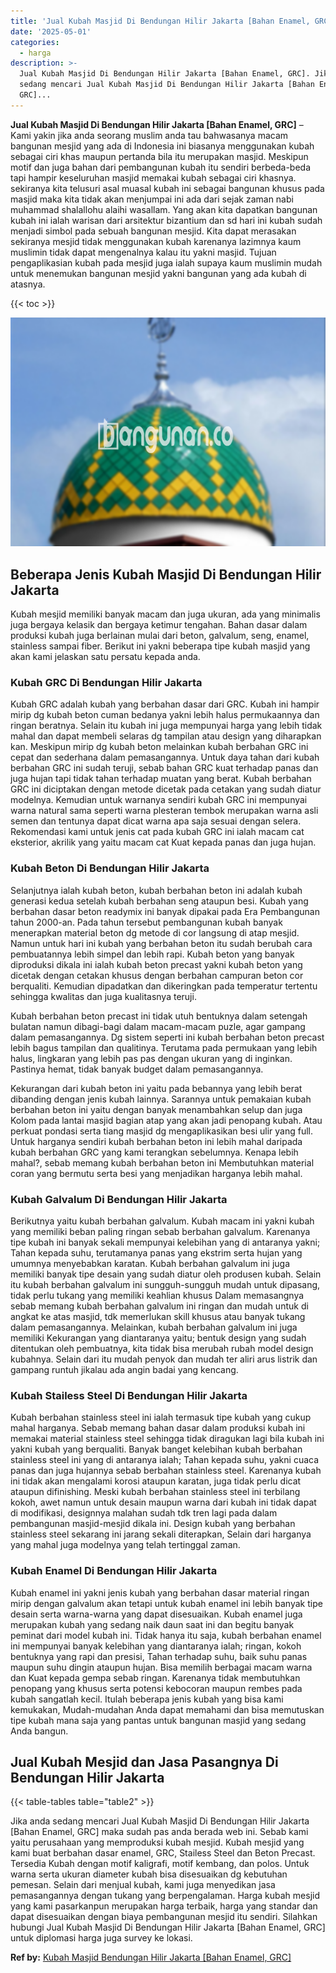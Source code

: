 ```yaml
---
title: 'Jual Kubah Masjid Di Bendungan Hilir Jakarta [Bahan Enamel, GRC]'
date: '2025-05-01'
categories:
  - harga
description: >-
  Jual Kubah Masjid Di Bendungan Hilir Jakarta [Bahan Enamel, GRC]. Jika anda
  sedang mencari Jual Kubah Masjid Di Bendungan Hilir Jakarta [Bahan Enamel,
  GRC]...
---
```


**Jual Kubah Masjid Di Bendungan Hilir Jakarta \[Bahan Enamel, GRC\]** – Kami yakin jika anda seorang muslim anda tau bahwasanya macam bangunan mesjid yang ada di Indonesia ini biasanya menggunakan kubah sebagai ciri khas maupun pertanda bila itu merupakan masjid. Meskipun motif dan juga bahan dari pembangunan kubah itu sendiri berbeda-beda tapi hampir keseluruhan masjid memakai kubah sebagai ciri khasnya. sekiranya kita telusuri asal muasal kubah ini sebagai bangunan khusus pada masjid maka kita tidak akan menjumpai ini ada dari sejak zaman nabi muhammad shalallohu alaihi wasallam. Yang akan kita dapatkan bangunan kubah ini ialah warisan dari arsitektur bizantium dan sd hari ini kubah sudah menjadi simbol pada sebuah bangunan mesjid. Kita dapat merasakan sekiranya mesjid tidak menggunakan kubah karenanya lazimnya kaum muslimin tidak dapat mengenalnya kalau itu yakni masjid. Tujuan pengaplikasian kubah pada mesjid juga ialah supaya kaum muslimin mudah untuk menemukan bangunan mesjid yakni bangunan yang ada kubah di atasnya.

{{< toc >}}

![Jual Kubah Masjid Di Bendungan Hilir Jakarta [Bahan Enamel, GRC]](/images/jual-kubah-masjid-36.png)

## Beberapa Jenis Kubah Masjid Di Bendungan Hilir Jakarta

Kubah mesjid memiliki banyak macam dan juga ukuran, ada yang minimalis juga bergaya kelasik dan bergaya ketimur tengahan. Bahan dasar dalam produksi kubah juga berlainan mulai dari beton, galvalum, seng, enamel, stainless sampai fiber. Berikut ini yakni beberapa tipe kubah masjid yang akan kami jelaskan satu persatu kepada anda.

### Kubah GRC Di Bendungan Hilir Jakarta

Kubah GRC adalah kubah yang berbahan dasar dari GRC. Kubah ini hampir mirip dg kubah beton cuman bedanya yakni lebih halus permukaannya dan ringan beratnya. Selain itu kubah ini juga mempunyai harga yang lebih tidak mahal dan dapat membeli selaras dg tampilan atau design yang diharapkan kan. Meskipun mirip dg kubah beton melainkan kubah berbahan GRC ini cepat dan sederhana dalam pemasangannya. Untuk daya tahan dari kubah berbahan GRC ini sudah teruji, sebab bahan GRC kuat terhadap panas dan juga hujan tapi tidak tahan terhadap muatan yang berat. Kubah berbahan GRC ini diciptakan dengan metode dicetak pada cetakan yang sudah diatur modelnya. Kemudian untuk warnanya sendiri kubah GRC ini mempunyai warna natural sama seperti warna plesteran tembok merupakan warna asli semen dan tentunya dapat dicat warna apa saja sesuai dengan selera. Rekomendasi kami untuk jenis cat pada kubah GRC ini ialah macam cat eksterior, akrilik yang yaitu macam cat Kuat kepada panas dan juga hujan.

### Kubah Beton Di Bendungan Hilir Jakarta

Selanjutnya ialah kubah beton, kubah berbahan beton ini adalah kubah generasi kedua setelah kubah berbahan seng ataupun besi. Kubah yang berbahan dasar beton readymix ini banyak dipakai pada Era Pembangunan tahun 2000-an. Pada tahun tersebut pembangunan kubah banyak menerapkan material beton dg metode di cor langsung di atap mesjid. Namun untuk hari ini kubah yang berbahan beton itu sudah berubah cara pembuatannya lebih simpel dan lebih rapi. Kubah beton yang banyak diproduksi dikala ini ialah kubah beton precast yakni kubah beton yang dicetak dengan cetakan khusus dengan berbahan campuran beton cor berqualiti. Kemudian dipadatkan dan dikeringkan pada temperatur tertentu sehingga kwalitas dan juga kualitasnya teruji.

Kubah berbahan beton precast ini tidak utuh bentuknya dalam setengah bulatan namun dibagi-bagi dalam macam-macam puzle, agar gampang dalam pemasangannya. Dg sistem seperti ini kubah berbahan beton precast lebih bagus tampilan dan qualitinya. Terutama pada permukaan yang lebih halus, lingkaran yang lebih pas pas dengan ukuran yang di inginkan. Pastinya hemat, tidak banyak budget dalam pemasangannya.

Kekurangan dari kubah beton ini yaitu pada bebannya yang lebih berat dibanding dengan jenis kubah lainnya. Sarannya untuk pemakaian kubah berbahan beton ini yaitu dengan banyak menambahkan selup dan juga Kolom pada lantai masjid bagian atap yang akan jadi penopang kubah. Atau perkuat pondasi serta tiang masjid dg mengaplikasikan besi ulir yang full. Untuk harganya sendiri kubah berbahan beton ini lebih mahal daripada kubah berbahan GRC yang kami terangkan sebelumnya. Kenapa lebih mahal?, sebab memang kubah berbahan beton ini Membutuhkan material coran yang bermutu serta besi yang menjadikan harganya lebih mahal.

### Kubah Galvalum Di Bendungan Hilir Jakarta

Berikutnya yaitu kubah berbahan galvalum. Kubah macam ini yakni kubah yang memiliki beban paling ringan sebab berbahan galvalum. Karenanya tipe kubah ini banyak sekali mempunyai kelebihan yang di antaranya yakni; Tahan kepada suhu, terutamanya panas yang ekstrim serta hujan yang umumnya menyebabkan karatan. Kubah berbahan galvalum ini juga memiliki banyak tipe desain yang sudah diatur oleh produsen kubah. Selain itu kubah berbahan galvalum ini sungguh-sungguh mudah untuk dipasang, tidak perlu tukang yang memiliki keahlian khusus Dalam memasangnya sebab memang kubah berbahan galvalum ini ringan dan mudah untuk di angkat ke atas masjid, tdk memerlukan skill khusus atau banyak tukang dalam pemasangannya. Melainkan, kubah berbahan galvalum ini juga memiliki Kekurangan yang diantaranya yaitu; bentuk design yang sudah ditentukan oleh pembuatnya, kita tidak bisa merubah rubah model design kubahnya. Selain dari itu mudah penyok dan mudah ter aliri arus listrik dan gampang runtuh jikalau ada angin badai yang kencang.

### Kubah Stailess Steel Di Bendungan Hilir Jakarta

Kubah berbahan stainless steel ini ialah termasuk tipe kubah yang cukup mahal harganya. Sebab memang bahan dasar dalam produksi kubah ini memakai material stainless steel sehingga tidak diragukan lagi bila kubah ini yakni kubah yang berqualiti. Banyak banget kelebihan kubah berbahan stainless steel ini yang di antaranya ialah; Tahan kepada suhu, yakni cuaca panas dan juga hujannya sebab berbahan stainless steel. Karenanya kubah ini tidak akan mengalami korosi ataupun karatan, juga tidak perlu dicat ataupun difinishing. Meski kubah berbahan stainless steel ini terbilang kokoh, awet namun untuk desain maupun warna dari kubah ini tidak dapat di modifikasi, designnya malahan sudah tdk tren lagi pada dalam pembangunan masjid-mesjid dikala ini. Design kubah yang berbahan stainless steel sekarang ini jarang sekali diterapkan, Selain dari harganya yang mahal juga modelnya yang telah tertinggal zaman.

### Kubah Enamel Di Bendungan Hilir Jakarta

Kubah enamel ini yakni jenis kubah yang berbahan dasar material ringan mirip dengan galvalum akan tetapi untuk kubah enamel ini lebih banyak tipe desain serta warna-warna yang dapat disesuaikan. Kubah enamel juga merupakan kubah yang sedang naik daun saat ini dan begitu banyak peminat dari model kubah ini. Tidak hanya itu saja, kubah berbahan enamel ini mempunyai banyak kelebihan yang diantaranya ialah; ringan, kokoh bentuknya yang rapi dan presisi, Tahan terhadap suhu, baik suhu panas maupun suhu dingin ataupun hujan. Bisa memilih berbagai macam warna dan Kuat kepada gempa sebab ringan. Karenanya tidak membutuhkan penopang yang khusus serta potensi kebocoran maupun rembes pada kubah sangatlah kecil. Itulah beberapa jenis kubah yang bisa kami kemukakan, Mudah-mudahan Anda dapat memahami dan bisa memutuskan tipe kubah mana saja yang pantas untuk bangunan masjid yang sedang Anda bangun.

## Jual Kubah Mesjid dan Jasa Pasangnya Di Bendungan Hilir Jakarta

{{< table-tables table="table2" >}}

Jika anda sedang mencari Jual Kubah Masjid Di Bendungan Hilir Jakarta \[Bahan Enamel, GRC\] maka sudah pas anda berada web ini. Sebab kami yaitu perusahaan yang memproduksi kubah mesjid. Kubah mesjid yang kami buat berbahan dasar enamel, GRC, Stailess Steel dan Beton Precast. Tersedia Kubah dengan motif kaligrafi, motif kembang, dan polos. Untuk warna serta ukuran diameter kubah bisa disesuaikan dg kebutuhan pemesan. Selain dari menjual kubah, kami juga menyedikan jasa pemasangannya dengan tukang yang berpengalaman. Harga kubah mesjid yang kami pasarkanpun merupakan harga terbaik, harga yang standar dan dapat disesuaikan dengan biaya pembangunan mesjid itu sendiri. Silahkan hubungi Jual Kubah Masjid Di Bendungan Hilir Jakarta \[Bahan Enamel, GRC\] untuk diplomasi harga juga survey ke lokasi.

**Ref by:** [Kubah Masjid Bendungan Hilir Jakarta [Bahan Enamel, GRC]](https://id.wikipedia.org/wiki/Kubah)
